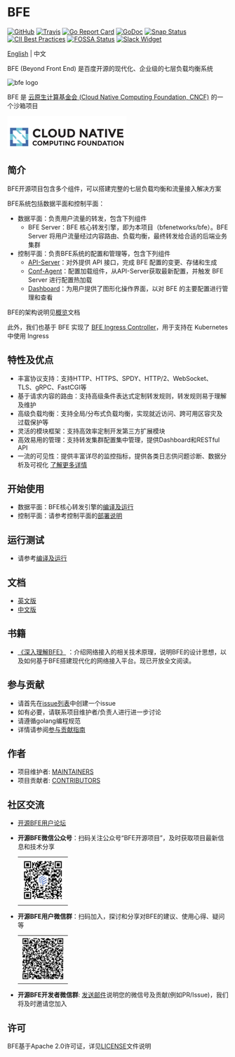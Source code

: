 # BFE

[![GitHub](https://img.shields.io/github/license/bfenetworks/bfe)](https://github.com/bfenetworks/bfe/blob/develop/LICENSE)
[![Travis](https://img.shields.io/travis/com/bfenetworks/bfe)](https://travis-ci.com/bfenetworks/bfe)
[![Go Report Card](https://goreportcard.com/badge/github.com/bfenetworks/bfe)](https://goreportcard.com/report/github.com/bfenetworks/bfe)
[![GoDoc](https://godoc.org/github.com/bfenetworks/bfe?status.svg)](https://godoc.org/github.com/bfenetworks/bfe/bfe_module)
[![Snap Status](https://snapcraft.io/bfe/badge.svg)](https://snapcraft.io/bfe)
[![CII Best Practices](https://bestpractices.coreinfrastructure.org/projects/3209/badge)](https://bestpractices.coreinfrastructure.org/projects/3209)
[![FOSSA Status](https://app.fossa.io/api/projects/git%2Bgithub.com%2Fbfenetworks%2Fbfe.svg?type=shield)](https://app.fossa.com/reports/1f05f9f0-ac3d-486e-8ba9-ad95dabd4768)
[![Slack Widget](https://img.shields.io/badge/join-us%20on%20slack-gray.svg?longCache=true&logo=slack&colorB=green)](https://slack.cncf.io)

[English](README.md) | 中文



BFE (Beyond Front End) 是百度开源的现代化、企业级的七层负载均衡系统

<img src="./docs/images/logo/horizontal/color/bfe-horizontal-color.png" alt="bfe logo" width="300" />

BFE 是 [云原生计算基金会 (Cloud Native Computing Foundation, CNCF)](https://cncf.io/) 的一个沙箱项目 

![](./docs/images/cncf-logo.png)



## 简介

BFE开源项目包含多个组件，可以搭建完整的七层负载均衡和流量接入解决方案

BFE系统包括数据平面和控制平面：

- 数据平面：负责用户流量的转发，包含下列组件
  - BFE Server：BFE 核心转发引擎，即为本项目（bfenetworks/bfe）。BFE Server 将用户流量经过内容路由、负载均衡，最终转发给合适的后端业务集群
- 控制平面：负责BFE系统的配置和管理等，包含下列组件
  - [API-Server](https://github.com/bfenetworks/api-server)：对外提供 API 接口，完成 BFE 配置的变更、存储和生成
  - [Conf-Agent](https://github.com/bfenetworks/conf-agent)：配置加载组件，从API-Server获取最新配置，并触发 BFE Server 进行配置热加载
  - [Dashboard](https://github.com/bfenetworks/dashboard)：为用户提供了图形化操作界面，以对 BFE 的主要配置进行管理和查看

BFE的架构说明见[概览](docs/zh_cn/introduction/overview.md)文档

此外，我们也基于 BFE 实现了 [BFE Ingress Controller](https://github.com/bfenetworks/ingress-bfe)，用于支持在 Kubernetes 中使用 Ingress

## 特性及优点

- 丰富协议支持：支持HTTP、HTTPS、SPDY、HTTP/2、WebSocket、TLS、gRPC、FastCGI等
- 基于请求内容的路由：支持高级条件表达式定制转发规则，转发规则易于理解及维护
- 高级负载均衡：支持全局/分布式负载均衡，实现就近访问、跨可用区容灾及过载保护等
- 灵活的模块框架：支持高效率定制开发第三方扩展模块
- 高效易用的管理：支持转发集群配置集中管理，提供Dashboard和RESTful API
- 一流的可见性：提供丰富详尽的监控指标，提供各类日志供问题诊断、数据分析及可视化
[了解更多详情](https://www.bfe-networks.net/zh_cn/introduction/overview/)

## 开始使用

- 数据平面：BFE核心转发引擎的[编译及运行](docs/zh_cn/installation/install_from_source.md)
- 控制平面：请参考控制平面的[部署说明](https://github.com/bfenetworks/api-server/blob/develop/docs/zh_cn/deploy.md)

## 运行测试
- 请参考[编译及运行](docs/zh_cn/installation/install_from_source.md)

## 文档
- [英文版](https://www.bfe-networks.net/en_us/ABOUT/)
- [中文版](https://www.bfe-networks.net/zh_cn/ABOUT/)

## 书籍

- [《深入理解BFE》](https://github.com/baidu/bfe-book) ：介绍网络接入的相关技术原理，说明BFE的设计思想，以及如何基于BFE搭建现代化的网络接入平台。现已开放全文阅读。

## 参与贡献

- 请首先在[issue列表](http://github.com/bfenetworks/bfe/issues)中创建一个issue
- 如有必要，请联系项目维护者/负责人进行进一步讨论
- 请遵循golang编程规范
- 详情请参阅[参与贡献指南](CONTRIBUTING.md)

## 作者
- 项目维护者: [MAINTAINERS](MAINTAINERS.md)
- 项目贡献者: [CONTRIBUTORS](CONTRIBUTORS.md)

## 社区交流
- [开源BFE用户论坛](https://github.com/bfenetworks/bfe/discussions)

- **开源BFE微信公众号**：扫码关注公众号“BFE开源项目”，及时获取项目最新信息和技术分享

  <table>
  <tr>
  <td><img src="./docs/images/qrcode_for_gh.jpg" width="100"></td>
  </tr>
  </table>

- **开源BFE用户微信群**：扫码加入，探讨和分享对BFE的建议、使用心得、疑问等

  <table>
  <tr>
  <td><img src="https://raw.githubusercontent.com/clarinette9/bfe-external-resource/main/wechatQRCode.png" width="100"></td>
  </tr>
  </table>

- **开源BFE开发者微信群**: [发送邮件](mailto:iyangsj@gmail.com)说明您的微信号及贡献(例如PR/Issue)，我们将及时邀请您加入

## 许可
BFE基于Apache 2.0许可证，详见[LICENSE](LICENSE)文件说明
